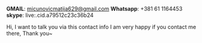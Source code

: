 **GMAIL**: micunovicmatija629@gmail.com
**Whatsapp**: +381 61 1164453
**skype**: live:.cid.a79512c23c36b24

Hi, I want to talk you via this contact info
I am very happy if you contact me there, Thank you~
